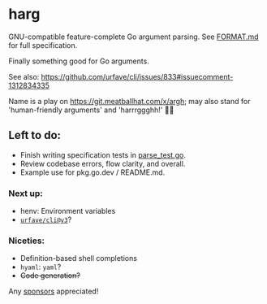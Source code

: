 # harg

GNU-compatible feature-complete Go argument parsing. See [FORMAT.md](FORMAT.md) for full specification.

Finally something good for Go arguments.

See also: https://github.com/urfave/cli/issues/833#issuecomment-1312834335

Name is a play on https://git.meatballhat.com/x/argh; may also stand for 'human-friendly arguments' and 'harrrggghh!' 🏴‍☠️

## Left to do:
- Finish writing specification tests in [parse_test.go](parse_test.go).
- Review codebase errors, flow clarity, and overall.
- Example use for pkg.go.dev / README.md.

### Next up:
- henv: Environment variables
- [`urfave/cli@v3`](https://github.com/urfave/cli)?

### Niceties:
- Definition-based shell completions
- `hyaml`: `yaml`?
- ~~Code generation?~~

Any [sponsors](github.com/sponsors/jtagcat/) appreciated!
